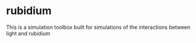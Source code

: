 # rubidium
This is a simulation toolbox built for simulations of the interactions between light and rubidium
